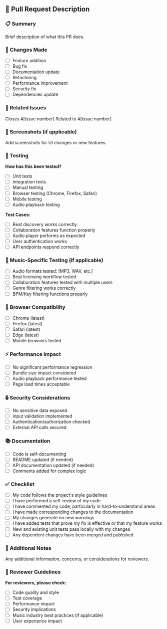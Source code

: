 ## 🎵 Pull Request Description

### 📋 Summary
Brief description of what this PR does.

### 🎯 Changes Made
- [ ] Feature addition
- [ ] Bug fix
- [ ] Documentation update
- [ ] Refactoring
- [ ] Performance improvement
- [ ] Security fix
- [ ] Dependencies update

### 🔗 Related Issues
Closes #[issue number]
Related to #[issue number]

### 🎨 Screenshots (if applicable)
Add screenshots for UI changes or new features.

### 🧪 Testing
**How has this been tested?**
- [ ] Unit tests
- [ ] Integration tests
- [ ] Manual testing
- [ ] Browser testing (Chrome, Firefox, Safari)
- [ ] Mobile testing
- [ ] Audio playback testing

**Test Cases:**
- [ ] Beat discovery works correctly
- [ ] Collaboration features function properly
- [ ] Audio player performs as expected
- [ ] User authentication works
- [ ] API endpoints respond correctly

### 🎵 Music-Specific Testing (if applicable)
- [ ] Audio formats tested: [MP3, WAV, etc.]
- [ ] Beat licensing workflow tested
- [ ] Collaboration features tested with multiple users
- [ ] Genre filtering works correctly
- [ ] BPM/Key filtering functions properly

### 📱 Browser Compatibility
- [ ] Chrome (latest)
- [ ] Firefox (latest)
- [ ] Safari (latest)
- [ ] Edge (latest)
- [ ] Mobile browsers tested

### ⚡ Performance Impact
- [ ] No significant performance regression
- [ ] Bundle size impact considered
- [ ] Audio playback performance tested
- [ ] Page load times acceptable

### 🔒 Security Considerations
- [ ] No sensitive data exposed
- [ ] Input validation implemented
- [ ] Authentication/authorization checked
- [ ] External API calls secured

### 📚 Documentation
- [ ] Code is self-documenting
- [ ] README updated (if needed)
- [ ] API documentation updated (if needed)
- [ ] Comments added for complex logic

### ✅ Checklist
- [ ] My code follows the project's style guidelines
- [ ] I have performed a self-review of my code
- [ ] I have commented my code, particularly in hard-to-understand areas
- [ ] I have made corresponding changes to the documentation
- [ ] My changes generate no new warnings
- [ ] I have added tests that prove my fix is effective or that my feature works
- [ ] New and existing unit tests pass locally with my changes
- [ ] Any dependent changes have been merged and published

### 🎤 Additional Notes
Any additional information, concerns, or considerations for reviewers.

### 🤝 Reviewer Guidelines
**For reviewers, please check:**
- [ ] Code quality and style
- [ ] Test coverage
- [ ] Performance impact
- [ ] Security implications
- [ ] Music industry best practices (if applicable)
- [ ] User experience impact